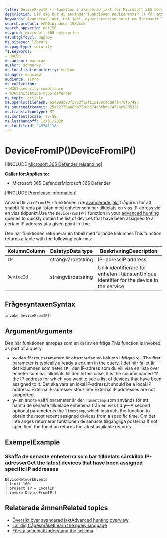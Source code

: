 ```yaml
---
title: DeviceFromIP ()-funktion i avancerad jakt för Microsoft 365 Defender
description: Lär dig hur du använder funktionen DeviceFromIP () för att hämta enheter som har tilldelats en viss IP-adress
keywords: Avancerad jakt, Hot jakt, cyberterrorism hotet om Microsoft Threat Protection, Microsoft 365, MTP, m365, sökning, frågor, telemetri, schema referens, kusto, enhet, devicefromIP, funktion och berikning
search.product: eADQiWindows 10XVcnh
search.appverid: met150
ms.prod: microsoft-365-enterprise
ms.mktglfcycl: deploy
ms.sitesec: library
ms.pagetype: security
f1.keywords:
- NOCSH
ms.author: maccruz
author: schmurky
ms.localizationpriority: medium
manager: dansimp
audience: ITPro
ms.collection:
- M365-security-compliance
- m365initiative-m365-defender
ms.topic: article
ms.openlocfilehash: 65409dd93f3703f1af115178c4cd9fa470fb7497
ms.sourcegitcommit: 25ac2736a66bb72c0d574c3fbde7472ac98d5321
ms.translationtype: MT
ms.contentlocale: sv-SE
ms.lasthandoff: 12/31/2020
ms.locfileid: "49741118"
---
```

# <a name="devicefromip"></a><span data-ttu-id="07b76-104">DeviceFromIP()</span><span class="sxs-lookup"><span data-stu-id="07b76-104">DeviceFromIP()</span></span>

[!INCLUDE [Microsoft 365 Defender rebranding](../includes/microsoft-defender.md)]


<span data-ttu-id="07b76-105">**Gäller för:**</span><span class="sxs-lookup"><span data-stu-id="07b76-105">**Applies to:**</span></span>
- <span data-ttu-id="07b76-106">Microsoft 365 Defender</span><span class="sxs-lookup"><span data-stu-id="07b76-106">Microsoft 365 Defender</span></span>


[!INCLUDE [Prerelease information](../includes/prerelease.md)]


<span data-ttu-id="07b76-107">Använd `DeviceFromIP()` funktionen i de [avancerade jakt](advanced-hunting-overview.md) frågorna för att snabbt få reda på listan med enheter som har tilldelats en viss IP-adress vid en viss tidpunkt.</span><span class="sxs-lookup"><span data-stu-id="07b76-107">Use the `DeviceFromIP()` function in your [advanced hunting](advanced-hunting-overview.md) queries to quickly obtain the list of devices that have been assigned to a certain IP address at a given point in time.</span></span> 

<span data-ttu-id="07b76-108">Den här funktionen returnerar en tabell med följande kolumner:</span><span class="sxs-lookup"><span data-stu-id="07b76-108">This function returns a table with the following columns:</span></span>

| <span data-ttu-id="07b76-109">Kolumn</span><span class="sxs-lookup"><span data-stu-id="07b76-109">Column</span></span> | <span data-ttu-id="07b76-110">Datatyp</span><span class="sxs-lookup"><span data-stu-id="07b76-110">Data type</span></span> | <span data-ttu-id="07b76-111">Beskrivning</span><span class="sxs-lookup"><span data-stu-id="07b76-111">Description</span></span> |
|------------|-------------|-------------|
| `IP` | <span data-ttu-id="07b76-112">strängvärdet</span><span class="sxs-lookup"><span data-stu-id="07b76-112">string</span></span> | <span data-ttu-id="07b76-113">IP-adress</span><span class="sxs-lookup"><span data-stu-id="07b76-113">IP address</span></span>  |
| `DeviceId` | <span data-ttu-id="07b76-114">strängvärdet</span><span class="sxs-lookup"><span data-stu-id="07b76-114">string</span></span> | <span data-ttu-id="07b76-115">Unik identifierare för enheten i tjänsten</span><span class="sxs-lookup"><span data-stu-id="07b76-115">Unique identifier for the device in the service</span></span> |


## <a name="syntax"></a><span data-ttu-id="07b76-116">Frågesyntaxen</span><span class="sxs-lookup"><span data-stu-id="07b76-116">Syntax</span></span>

```kusto
invoke DeviceFromIP()
```

## <a name="arguments"></a><span data-ttu-id="07b76-117">Argument</span><span class="sxs-lookup"><span data-stu-id="07b76-117">Arguments</span></span>

<span data-ttu-id="07b76-118">Den här funktionen anropas som en del av en fråga.</span><span class="sxs-lookup"><span data-stu-id="07b76-118">This function is invoked as part of a query.</span></span>

- <span data-ttu-id="07b76-119">**x**– den första parametern är oftast redan en kolumn i frågan.</span><span class="sxs-lookup"><span data-stu-id="07b76-119">**x**—The first parameter is typically already a column in the query.</span></span> <span data-ttu-id="07b76-120">I det här fallet är det kolumnen som heter `IP` , den IP-adress som du vill visa en lista över enheter som har tilldelats till den.</span><span class="sxs-lookup"><span data-stu-id="07b76-120">In this case, it is the column named `IP`, the IP address for which you want to see a list of devices that have been assigned to it.</span></span> <span data-ttu-id="07b76-121">Det ska vara en lokal IP-adress.</span><span class="sxs-lookup"><span data-stu-id="07b76-121">It should be a local IP address.</span></span> <span data-ttu-id="07b76-122">Externa IP-adresser stöds inte.</span><span class="sxs-lookup"><span data-stu-id="07b76-122">External IP addresses are not supported.</span></span>
- <span data-ttu-id="07b76-123">**y**– en andra valfri parameter är den `Timestamp` som används för att hämta de senaste tilldelade enheterna från en viss tid.</span><span class="sxs-lookup"><span data-stu-id="07b76-123">**y**—A second optional parameter is the `Timestamp`, which instructs the function to obtain the most recent assigned devices from a specific time.</span></span> <span data-ttu-id="07b76-124">Om det inte anges returnerar funktionen de senaste tillgängliga posterna.</span><span class="sxs-lookup"><span data-stu-id="07b76-124">If not specified, the function returns the latest available records.</span></span>

## <a name="example"></a><span data-ttu-id="07b76-125">Exempel</span><span class="sxs-lookup"><span data-stu-id="07b76-125">Example</span></span>


### <a name="get-the-latest-devices-that-have-been-assigned-specific-ip-addresses"></a><span data-ttu-id="07b76-126">Skaffa de senaste enheterna som har tilldelats särskilda IP-adresser</span><span class="sxs-lookup"><span data-stu-id="07b76-126">Get the latest devices that have been assigned specific IP addresses</span></span>

```kusto
DeviceNetworkEvents 
| limit 100 
| project IP = LocalIP 
| invoke DeviceFromIP()
```

## <a name="related-topics"></a><span data-ttu-id="07b76-127">Relaterade ämnen</span><span class="sxs-lookup"><span data-stu-id="07b76-127">Related topics</span></span>
- [<span data-ttu-id="07b76-128">Översikt över avancerad jakt</span><span class="sxs-lookup"><span data-stu-id="07b76-128">Advanced hunting overview</span></span>](advanced-hunting-overview.md)
- [<span data-ttu-id="07b76-129">Lär dig frågespråket</span><span class="sxs-lookup"><span data-stu-id="07b76-129">Learn the query language</span></span>](advanced-hunting-query-language.md)
- [<span data-ttu-id="07b76-130">Förstå schemat</span><span class="sxs-lookup"><span data-stu-id="07b76-130">Understand the schema</span></span>](advanced-hunting-schema-tables.md)
